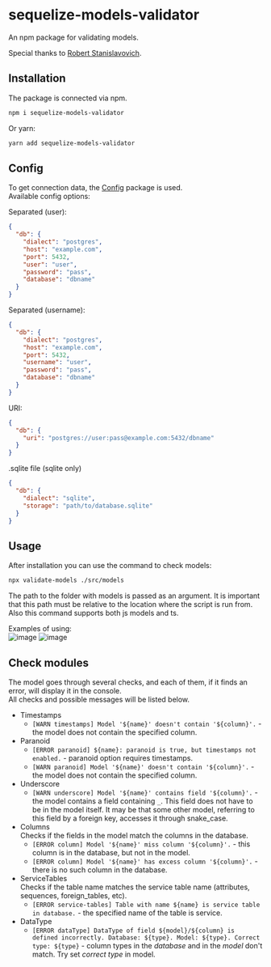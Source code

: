 # sequelize-models-validator

An npm package for validating models.

Special thanks to [Robert Stanislavovich](https://github.com/robert-stanislavovich).

## Installation

The package is connected via npm.

```bash
npm i sequelize-models-validator
```

Or yarn:

```bash
yarn add sequelize-models-validator
```

## Config

To get connection data, the [Config](https://www.npmjs.com/package/config) package is used.  
Available config options:

Separated (user):

```json
{
  "db": {
    "dialect": "postgres",
    "host": "example.com",
    "port": 5432,
    "user": "user",
    "password": "pass",
    "database": "dbname"
  }
}
```

Separated (username):

```json
{
  "db": {
    "dialect": "postgres",
    "host": "example.com",
    "port": 5432,
    "username": "user",
    "password": "pass",
    "database": "dbname"
  }
}
```

URI:

```json
{
  "db": {
    "uri": "postgres://user:pass@example.com:5432/dbname"
  }
}
```

.sqlite file (sqlite only)

```json
{
  "db": {
    "dialect": "sqlite",
    "storage": "path/to/database.sqlite"
  }
}
```

## Usage

After installation you can use the command to check models:

```bash
npx validate-models ./src/models
```

The path to the folder with models is passed as an argument. It is important that this path must be relative to the location where the script is run from.  
Also this command supports both js models and ts.

Examples of using:  
![image](https://user-images.githubusercontent.com/56697273/229765791-430bc153-bdd1-44dc-a375-de29dbd33a89.png)
![image](https://user-images.githubusercontent.com/56697273/229765854-7717de0f-1657-46aa-8c95-cf784a3fea8f.png)

## Check modules

The model goes through several checks, and each of them, if it finds an error, will display it in the console.  
All checks and possible messages will be listed below.

- Timestamps
  - `[WARN timestamps] Model '${name}' doesn't contain '${column}'.` - the model does not contain the specified column.
- Paranoid
  - `[ERROR paranoid] ${name}: paranoid is true, but timestamps not enabled.` - paranoid option requires timestamps.
  - `[WARN paranoid] Model '${name}' doesn't contain '${column}'.` - the model does not contain the specified column.
- Underscore
  - `[WARN underscore] Model '${name}' contains field '${column}'.` - the model contains a field containing `_`. This field does not have to be in the model itself. It may be that some other model, referring to this field by a foreign key, accesses it through snake_case.
- Columns  
  Checks if the fields in the model match the columns in the database.
  - `[ERROR column] Model '${name}' miss column '${column}'.` - this column is in the database, but not in the model.
  - `[ERROR column] Model '${name}' has excess column '${column}'.` - there is no such column in the database.
- ServiceTables  
  Checks if the table name matches the service table name (attributes, sequences, foreign_tables, etc).
  - `[ERROR service-tables] Table with name ${name} is service table in database.` - the specified name of the table is service.
- DataType
  - `[ERROR dataType] DataType of field ${model}/${column} is defined incorrectly. Database: ${type}. Model: ${type}. Correct type: ${type}` - column types in the _database_ and in the _model_ don't match. Try set _correct type_ in model.
